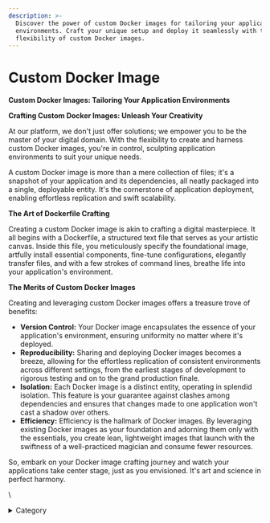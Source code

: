 ```yaml
---
description: >-
  Discover the power of custom Docker images for tailoring your application
  environments. Craft your unique setup and deploy it seamlessly with the
  flexibility of custom Docker images.
---
```


# Custom Docker Image

**Custom Docker Images: Tailoring Your Application Environments**

**Crafting Custom Docker Images: Unleash Your Creativity**

At our platform, we don't just offer solutions; we empower you to be the master of your digital domain. With the flexibility to create and harness custom Docker images, you're in control, sculpting application environments to suit your unique needs.

A custom Docker image is more than a mere collection of files; it's a snapshot of your application and its dependencies, all neatly packaged into a single, deployable entity. It's the cornerstone of application deployment, enabling effortless replication and swift scalability.

**The Art of Dockerfile Crafting**

Creating a custom Docker image is akin to crafting a digital masterpiece. It all begins with a Dockerfile, a structured text file that serves as your artistic canvas. Inside this file, you meticulously specify the foundational image, artfully install essential components, fine-tune configurations, elegantly transfer files, and with a few strokes of command lines, breathe life into your application's environment.

**The Merits of Custom Docker Images**

Creating and leveraging custom Docker images offers a treasure trove of benefits:

* **Version Control:** Your Docker image encapsulates the essence of your application's environment, ensuring uniformity no matter where it's deployed.
* **Reproducibility:** Sharing and deploying Docker images becomes a breeze, allowing for the effortless replication of consistent environments across different settings, from the earliest stages of development to rigorous testing and on to the grand production finale.
* **Isolation:** Each Docker image is a distinct entity, operating in splendid isolation. This feature is your guarantee against clashes among dependencies and ensures that changes made to one application won't cast a shadow over others.
* **Efficiency:** Efficiency is the hallmark of Docker images. By leveraging existing Docker images as your foundation and adorning them only with the essentials, you create lean, lightweight images that launch with the swiftness of a well-practiced magician and consume fewer resources.

So, embark on your Docker image crafting journey and watch your applications take center stage, just as you envisioned. It's art and science in perfect harmony.

\


<details>

<summary>Category</summary>

Kubernetes, cloud computing, DevOps, cloud services, hosting platform, container orchestration, cloud infrastructure, cloud deployment, cloud management, cloud technology, cloud solutions&#x20;

</details>

